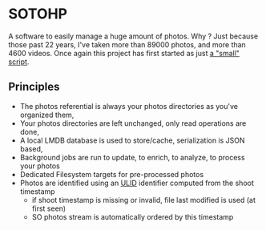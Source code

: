 # SOTOHP

A software to easily manage a huge amount of photos. Why ? Just because those past 22 years, I've taken more than 89000
photos, and more than 4600 videos. Once again this project has first started as just [a "small" script][photosc].

## Principles

- The photos referential is always your photos directories as you've organized them,
- Your photos directories are left unchanged, only read operations are done,
- A local LMDB database is used to store/cache, serialization is JSON based,
- Background jobs are run to update, to enrich, to analyze, to process your photos
- Dedicated Filesystem targets for pre-processed photos 
- Photos are identified using an [ULID][ulid] identifier computed from the shoot timestamp
  - if shoot timestamp is missing or invalid, file last modified is used (at first seen)
  - SO photos stream is automatically ordered by this timestamp   

[photosc]: https://gist.github.com/dacr/46718666ae96ebac300b27c80ed7bec3
[ulid]: https://github.com/ulid/spec
